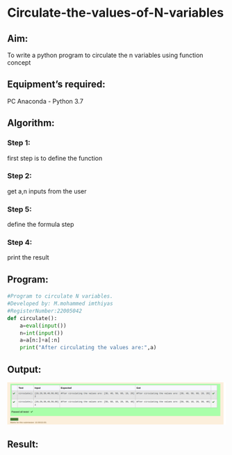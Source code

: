 # Circulate-the-values-of-N-variables
## Aim:
To write a python program to circulate the n variables using function concept
## Equipment’s required:
PC
Anaconda - Python 3.7
## Algorithm: 
### Step 1:

first step is to define the function
### Step 2:

get a,n inputs from the user
### Step 5:

define the formula step
### Step 4:

print the result
## Program:
```python
#Program to circulate N variables.
#Developed by: M.mohammed imthiyas
#RegisterNumber:22005042
def circulate():
    a=eval(input())
    n=int(input())
    a=a[n:]+a[:n]
    print("After circulating the values are:",a)
 ```   

## Output:
![output](./ot2.png)

## Result:
